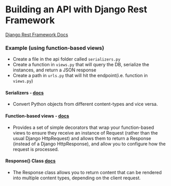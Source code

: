 # Building an API with Django Rest Framework

[Django Rest Framework Docs](https://www.django-rest-framework.org/)

### Example (using function-based views)

- Create a file in the api folder called ```serializers.py```
- Create a function in ```views.py``` that will query the DB, serialize the instances, and return a JSON response
- Create a path in ```urls.py``` that will hit the endpoint(i.e. function in ```views.py```)

#### Serializers - [docs](https://www.django-rest-framework.org/api-guide/serializers/)
- Convert Python objects from different content-types and vice versa.

#### Function-based views - [docs](https://www.django-rest-framework.org/api-guide/views/#function-based-views)
- Provides a set of simple decorators that wrap your function-based views to ensure they receive an instance of Request (rather than the usual Django HttpRequest) and allows them to return a Response (instead of a Django HttpResponse), and allow you to configure how the request is processed.


#### Response() Class [docs](https://www.django-rest-framework.org/api-guide/responses/)

- The Response class allows you to return content that can be rendered into multiple content types, depending on the client request.




